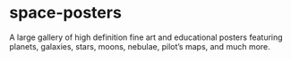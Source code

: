 # space-posters
A large gallery of high definition fine art and educational posters featuring planets, galaxies, stars, moons, nebulae, pilot’s maps, and much more.
